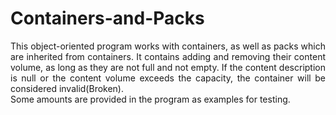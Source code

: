 # Containers-and-Packs
<p align="justify">This object-oriented program works with containers, as well as packs which are inherited from containers. It contains adding and removing their content volume, as long as they are not full and not empty. If the content description is null or the content volume exceeds the capacity, the container will be considered invalid(Broken).<br>Some amounts are provided in the program as examples for testing.</p>
